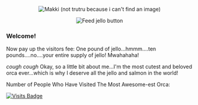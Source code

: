 

<p align="center">
  <img src="https://i.ibb.co/M1GY0QJ/download.jpg" alt="Makki (not trutru because i can't find an image)"/>
</p>
<p align="center">
  <img src="https://i.ibb.co/wgf8jht/button-feed-jello.png" alt="Feed jello button"/>
 </p>
 
### Welcome!

Now pay up the visitors fee: One pound of jello...hmmm....ten pounds....no....your entire supply of jello!
Mwahahaha!

*cough cough*
Okay, so a little bit about me...I'm the most cutest and beloved orca ever...which is why I deserve all the jello and salmon in the world!

Number of People Who Have Visited The Most Awesome-est Orca:




[![Visits Badge](https://badges.pufler.dev/visits/TruaShamu/truashamu)](https://badges.pufler.dev)


